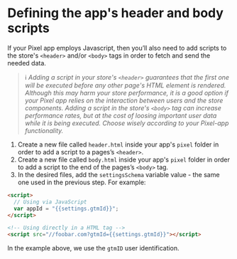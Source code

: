 # Defining the app's header and body scripts

If your Pixel app employs Javascript, then you’ll also need to add scripts to the store's `<header>` and/or `<body>` tags in order to fetch and send the needed data.

> ℹ️ *Adding a script in your store's `<header>` guarantees that the first one will be executed before any other page's HTML element is rendered. Although this may harm your store performance, it is a good option if your Pixel app relies on the interaction between users and the store components. Adding a script in the store's `<body>` tag can increase performance rates, but at the cost of loosing important user data while it is being executed. Choose wisely according to your Pixel-app functionality.*

1. Create a new file called `header.html` inside your app's `pixel` folder in order to add a script to a pages’s `<header>`.
2. Create a new file called `body.html` inside your app's `pixel` folder in order to add a script to the end of the pages’s `<body>` tag.
3. In the desired files, add the `settingsSchema` variable value - the same one used in the previous step. For example:

```html
<script>
  // Using via JavaScript
  var appId = "{{settings.gtmId}}";
</script>

<!-- Using directly in a HTML tag -->
<script src="//foobar.com?gtmId={{settings.gtmId}}"></script>
```

In the example above, we use the `gtmID` user identification.
